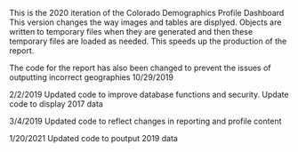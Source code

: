 This is the 2020 iteration of the Colorado Demographics Profile Dashboard
This version changes the way images and tables are displyed.  Objects are written to temporary files when they are generated 
and then these temporary files are loaded as needed.  This speeds up the production of the report.

The code for the report has also been changed to prevent the issues of outputting incorrect geographies
10/29/2019

2/2/2019  Updated code to improve database functions and security.  Update code to display 2017 data  

3/4/2019 Updated code to reflect changes in reporting and profile content

1/20/2021 Updated code to poutput 2019 data

